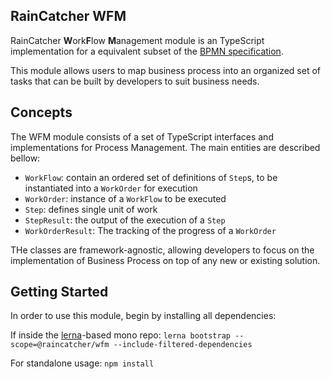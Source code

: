 ## RainCatcher WFM

RainCatcher **W**ork**F**low **M**anagement module is an TypeScript implementation for a equivalent subset of the [BPMN specification](http://www.bpmn.org/).

This module allows users to map business process into an organized set of tasks that can be built by developers to suit business needs.

## Concepts

The WFM module consists of a set of TypeScript interfaces and implementations for Process Management. The main entities are described bellow:

* `WorkFlow`: contain an ordered set of definitions of `Step`s, to be instantiated into a `WorkOrder` for execution
* `WorkOrder`: instance of a `WorkFlow` to be executed
* `Step`: defines single unit of work
* `StepResult`: the output of the execution of a `Step`
* `WorkOrderResult`: The tracking of the progress of a `WorkOrder`

THe classes are framework-agnostic, allowing developers to focus on the implementation of Business Process on top of any new or existing solution.

## Getting Started

In order to use this module, begin by installing all dependencies:

If inside the [lerna](http://lernajs.io)-based mono repo: `lerna bootstrap --scope=@raincatcher/wfm --include-filtered-dependencies`

For standalone usage: `npm install`
